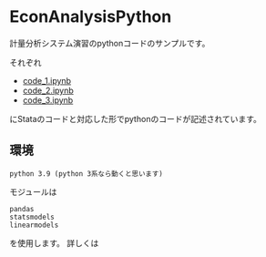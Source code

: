 # EconAnalysisPython
計量分析システム演習のpythonコードのサンプルです。

それぞれ

- [code_1.ipynb](https://github.com/Keygoksmg/EconAnalysisPython/blob/master/code1.ipynb)
- [code_2.ipynb](https://github.com/Keygoksmg/EconAnalysisPython/blob/master/code2.ipynb)
- [code_3.ipynb](https://github.com/Keygoksmg/EconAnalysisPython/blob/master/code3.ipynb)

にStataのコードと対応した形でpythonのコードが記述されています。

## 環境
```
python 3.9 (python 3系なら動くと思います)
```
モジュールは

```
pandas
statsmodels
linearmodels
```

を使用します。
詳しくは